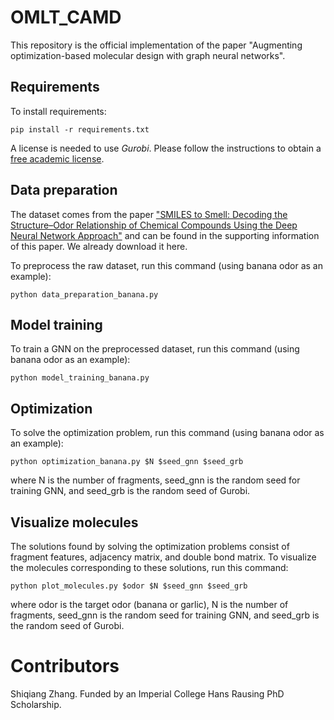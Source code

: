 # OMLT_CAMD

This repository is the official implementation of the paper "Augmenting optimization-based molecular design with graph neural networks".

## Requirements

To install requirements:

```setup
pip install -r requirements.txt
```

A license is needed to use *Gurobi*. Please follow the instructions to obtain a [free academic license](https://www.gurobi.com/academia/academic-program-and-licenses/). 

## Data preparation

The dataset comes from the paper ["SMILES to Smell: Decoding the Structure–Odor Relationship of Chemical Compounds Using the Deep Neural Network Approach"](https://pubs.acs.org/doi/abs/10.1021/acs.jcim.0c01288) and can be found in the supporting information of this paper. We already download it here. 

To preprocess the raw dataset, run this command (using banana odor as an example):

```
python data_preparation_banana.py
```


## Model training

To train a GNN on the preprocessed dataset, run this command (using banana odor as an example):

```
python model_training_banana.py
```


## Optimization

To solve the optimization problem, run this command (using banana odor as an example):

```
python optimization_banana.py $N $seed_gnn $seed_grb
```
where N is the number of fragments, seed_gnn is the random seed for training GNN, and seed_grb is the random seed of Gurobi.

## Visualize molecules

The solutions found by solving the optimization problems consist of fragment features, adjacency matrix, and double bond matrix. To visualize the molecules corresponding to these solutions, run this command:

```
python plot_molecules.py $odor $N $seed_gnn $seed_grb
```
where odor is the target odor (banana or garlic), N is the number of fragments, seed_gnn is the random seed for training GNN, and seed_grb is the random seed of Gurobi.


# Contributors
Shiqiang Zhang. Funded by an Imperial College Hans Rausing PhD Scholarship.
